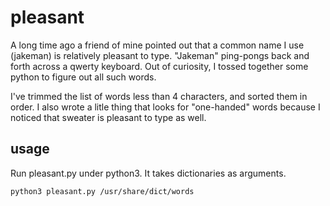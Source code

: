 # pleasant

A long time ago a friend of mine pointed out that a common name I use (jakeman)
is relatively pleasant to type. "Jakeman" ping-pongs back and forth across
a qwerty keyboard. Out of curiosity, I tossed together some python to figure
out all such words.

I've trimmed the list of words less than 4 characters, and sorted them in
order. I also wrote a litle thing that looks for "one-handed" words because
I noticed that sweater is pleasant to type as well.

## usage

Run pleasant.py under python3. It takes dictionaries as arguments.

```
python3 pleasant.py /usr/share/dict/words
```
